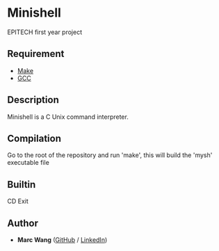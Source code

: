 # Minishell

EPITECH first year project

## Requirement
 - [Make](https://www.gnu.org/software/make/)
 - [GCC](https://gcc.gnu.org/)

## Description
  Minishell is a C Unix command interpreter.

## Compilation
  Go to the root of the repository and run 'make', this will build the 'mysh' executable file

## Builtin
CD
Exit

## Author
* **Marc Wang** ([GitHub](https://github.com/Hardfliper) / [LinkedIn](https://www.linkedin.com/in/marc-wang-07528417b/))
